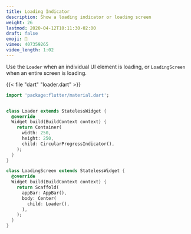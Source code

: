 ```yaml
---
title: Loading Indicator
description: Show a loading indicator or loading screen
weight: 26
lastmod: 2020-04-12T10:11:30-02:00
draft: false
emoji: 💫
vimeo: 407359265
video_length: 1:02
---
```


Use the `Loader` when an individual UI element is loading, or `LoadingScreen` when an entire screen is loading. 

{{< file "dart" "loader.dart" >}}
```dart
import 'package:flutter/material.dart';


class Loader extends StatelessWidget {
  @override
  Widget build(BuildContext context) {
    return Container(
      width: 250,
      height: 250,
      child: CircularProgressIndicator(),
    );
  }
}

class LoadingScreen extends StatelessWidget {
  @override
  Widget build(BuildContext context) {
    return Scaffold(
      appBar: AppBar(),
      body: Center(
        child: Loader(),
      ),
    );
  }
}
```